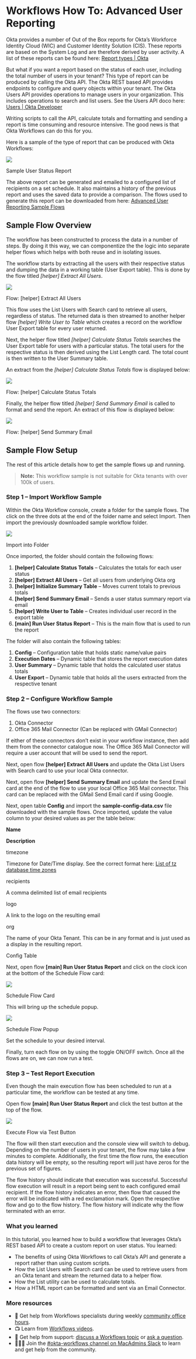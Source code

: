 ﻿

# Workflows How To: Advanced User Reporting
Okta provides a number of Out of the Box reports for Okta’s Workforce Identity Cloud (WIC) and Customer Identity Solution (CIS). These reports are based on the System Log and are therefore derived by user activity. A list of these reports can be found here:  [Report types | Okta](https://help.okta.com/en-us/Content/Topics/Reports/report-types.htm)

But what if you want a report based on the status of each user, including the total number of users in your tenant? This type of report can be produced by calling the Okta API. The Okta REST based API provides endpoints to configure and query objects within your tenant. The Okta Users API provides operations to manage users in your organization. This includes operations to search and list users. See the Users API doco here:  [Users | Okta Developer](https://developer.okta.com/docs/reference/api/users/#list-users-with-search)

Writing scripts to call the API, calculate totals and formatting and sending a report is time consuming and resource intensive. The good news is that Okta Workflows can do this for you.

Here is a sample of the type of report that can be produced with Okta Workflows:

![](https://i0.wp.com/iamse.blog/wp-content/uploads/2023/05/image.png?resize=1020%2C613&ssl=1)

Sample User Status Report

The above report can be generated and emailed to a configured list of recipients on a set schedule. It also maintains a history of the previous report and uses the saved data to provide a comparison. The flows used to generate this report can be downloaded from here:  [Advanced User Reporting Sample Flows](https://minhaskamal.github.io/DownGit/#/home?url=https://github.com/iamse-blog/workflows-templates/tree/main/advanced-user-reporting)

## Sample Flow Overview

The workflow has been constructed to process the data in a number of steps. By doing it this way, we can componentize the the logic into separate helper flows which helps with both reuse and in isolating issues.

The workflow starts by extracting all the users with their respective status and dumping the data in a working table (User Export table). This is done by the flow titled _[helper] Extract All Users_.

![](https://i0.wp.com/iamse.blog/wp-content/uploads/2023/05/image-7.png?resize=722%2C404&ssl=1)

Flow: [helper] Extract All Users

This flow uses the List Users with Search card to retrieve all users, regardless of status. The returned data is then streamed to another helper flow  _[helper] Write User to Table_  which creates a record on the workflow User Export table for every user returned.

Next, the helper flow titled  _[helper] Calculate Status Totals_  searches the User Export table for users with a particular status. The total users for the respective status is then derived using the List Length card. The total count is then written to the User Summary table.

An extract from the  _[helper] Calculate Status Totals_  flow is displayed below:

![](https://i0.wp.com/iamse.blog/wp-content/uploads/2023/05/image-9.png?resize=913%2C430&ssl=1)

Flow: [helper] Calculate Status Totals

Finally, the helper flow titled  _[helper] Send Summary Email_  is called to format and send the report. An extract of this flow is displayed below:

![](https://i0.wp.com/iamse.blog/wp-content/uploads/2023/05/image-10.png?resize=624%2C535&ssl=1)

Flow: [helper] Send Summary Email

## Sample Flow Setup

The rest of this article details how to get the sample flows up and running.

> **Note:** This workflow sample is not suitable for Okta tenants with over 100k of users.

### **Step 1 – Import Workflow Sample**

Within the Okta Workflow console, create a folder for the sample flows. The click on the three dots at the end of the folder name and select Import. Then import the previously downloaded sample workflow folder.

![](https://i0.wp.com/iamse.blog/wp-content/uploads/2023/05/image-1.png?resize=272%2C244&ssl=1)

Import into Folder

Once imported, the folder should contain the following flows:

1.  **[helper] Calculate Status Totals**  – Calculates the totals for each user status
2.  **[helper] Extract All Users**  – Get all users from underlying Okta org
3.  **[helper] Initialize Summary Table**  – Moves current totals to previous totals
4.  **[helper] Send Summary Email** – Sends a user status summary report via email
5.  **[helper] Write User to Table**  – Creates individual user record in the export table
6.  **[main] Run User Status Report** – This is the main flow that is used to run the report

The folder will also contain the following tables:

1.  **Config**  – Configuration table that holds static name/value pairs
2.  **Execution Dates**  – Dynamic table that stores the report execution dates
3.  **User Summary**  – Dynamic table that holds the calculated user status totals
4.  **User Export**  – Dynamic table that holds all the users extracted from the respective tenant

### **Step 2 – Configure Workflow Sample**

The flows use two connectors:

1.  Okta Connector
2.  Office 365 Mail Connector (Can be replaced with GMail Connector)

If either of these connectors don’t exist in your workflow instance, then add them from the connector catalogue now. The Office 365 Mail Connector will require a user account that will be used to send the report.

Next, open flow  **[helper] Extract All Users**  and update the Okta List Users with Search card to use your local Okta connector.

Next, open flow  **[helper] Send Summary Email**  and update the Send Email card at the end of the flow to use your local Office 365 Mail connector. This card can be replaced with the GMail Send Email card if using Google.

Next, open table  **Config**  and import the  **sample-config-data.csv**  file downloaded with the sample flows. Once imported, update the value column to your desired values as per the table below:

**Name**

**Description**

timezone

Timezone for Date/Time display. See the correct format here:  [List of tz database time zones](https://en.wikipedia.org/wiki/List_of_tz_database_time_zones)

recipients

A comma delimited list of email recipients

logo

A link to the logo on the resulting email

org

The name of your Okta Tenant. This can be in any format and is just used as a display in the resulting report.

Config Table

Next, open flow  **[main] Run User Status Report**  and click on the clock icon at the bottom of the Schedule Flow card:

![](https://i0.wp.com/iamse.blog/wp-content/uploads/2023/05/image-2.png?resize=241%2C265&ssl=1)

Schedule Flow Card

This will bring up the schedule popup.

![](https://i0.wp.com/iamse.blog/wp-content/uploads/2023/05/image-3.png?resize=435%2C363&ssl=1)

Schedule Flow Popup

Set the schedule to your desired interval.

Finally, turn each flow on by using the toggle ON/OFF switch. Once all the flows are on, we can now run a test.

### **Step 3 – Test Report Execution**

Even though the main execution flow has been scheduled to run at a particular time, the workflow can be tested at any time.

Open flow  **[main] Run User Status Report**  and click the test button at the top of the flow.

![](https://i0.wp.com/iamse.blog/wp-content/uploads/2023/05/image-4.png?resize=741%2C185&ssl=1)

Execute Flow via Test Button

The flow will then start execution and the console view will switch to debug. Depending on the number of users in your tenant, the flow may take a few minutes to complete. Additionally, the first time the flow runs, the execution data history will be empty, so the resulting report will just have zeros for the previous set of figures.

The flow history should indicate that execution was successful. Successful flow execution will result in a report being sent to each configured email recipient. If the flow history indicates an error, then flow that caused the error will be indicated with a red exclamation mark. Open the respective flow and go to the flow history. The flow history will indicate why the flow terminated with an error.

### **What you learned**

In this tutorial, you learned how to build a workflow that leverages Okta’s REST based API to create a custom report on user status. You learned:

-   The benefits of using Okta Workflows to call Okta’s API and generate a report rather than using custom scripts.
-   How the List Users with Search card can be used to retrieve users from an Okta tenant and stream the returned data to a helper flow.
-   How the List utility can be used to calculate totals.
-   How a HTML report can be formatted and sent via an Email Connector.

### **More resources**

-   🍫 Get help from Workflows specialists during weekly [community office hours](https://calendly.com/oktaworkflows/group-office-hours-okta-workflows).
-   📺 Learn from [Workflows videos](https://youtube.com/playlist?list=PLIid085fSVdvyK8F4xuk49EchBPmAVNHG).
-   🛟 Get help from support: [discuss a Workflows topic](https://support.okta.com/help/s/group/0F91Y000000PueUSAS/workflows?language=en_US) or [ask a question](https://support.okta.com/help/s/global-search/%40uri?language=en_US#t=All&f:ProductFacet=[Workflows]&f:ContentTypeFacet=[Discussions]).
-   🙋🏻‍♀️ Join the [#okta-workflows channel on MacAdmins Slack](http://macadmins.org/) to learn and get help from the community.

